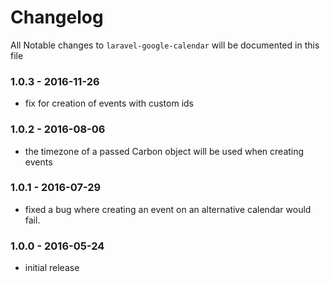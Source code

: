 # Changelog

All Notable changes to `laravel-google-calendar` will be documented in this file

### 1.0.3 - 2016-11-26

- fix for creation of events with custom ids

### 1.0.2 - 2016-08-06

- the timezone of a passed Carbon object will be used when creating events

### 1.0.1 - 2016-07-29

- fixed a bug where creating an event on an alternative calendar would fail.

### 1.0.0 - 2016-05-24

- initial release
